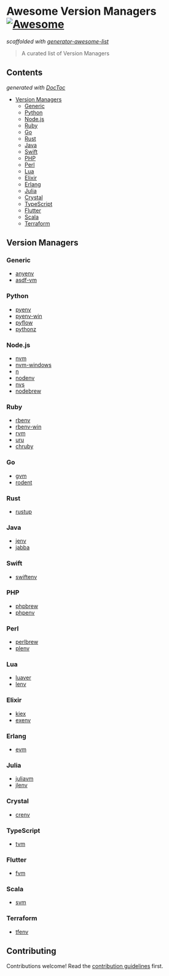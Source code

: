 # Awesome Version Managers [![Awesome](https://awesome.re/badge.svg)](https://awesome.re)


*scaffolded with [generator-awesome-list](https://github.com/dar5hak/generator-awesome-list)*

> A curated list of Version Managers

<!-- START doctoc generated TOC please keep comment here to allow auto update -->
<!-- DON'T EDIT THIS SECTION, INSTEAD RE-RUN doctoc TO UPDATE -->
## Contents

*generated with [DocToc](https://github.com/thlorenz/doctoc)*

- [Version Managers](#version-managers)
  - [Generic](#generic)
  - [Python](#python)
  - [Node.js](#nodejs)
  - [Ruby](#ruby)
  - [Go](#go)
  - [Rust](#rust)
  - [Java](#java)
  - [Swift](#swift)
  - [PHP](#php)
  - [Perl](#perl)
  - [Lua](#lua)
  - [Elixir](#elixir)
  - [Erlang](#erlang)
  - [Julia](#julia)
  - [Crystal](#crystal)
  - [TypeScript](#typescript)
  - [Flutter](#flutter)
  - [Scala](#scala)
  - [Terraform](#terraform)

<!-- END doctoc generated TOC please keep comment here to allow auto update -->


## Version Managers

### Generic

- [anyenv](https://github.com/anyenv/anyenv)
- [asdf-vm](https://github.com/asdf-vm/asdf)

### Python

- [pyenv](https://github.com/pyenv/pyenv)
- [pyenv-win](https://github.com/pyenv-win/pyenv-win)
- [pyflow](https://github.com/David-OConnor/pyflow)
- [pythonz](https://github.com/saghul/pythonz)

### Node.js

- [nvm](https://github.com/nvm-sh/nvm)
- [nvm-windows](https://github.com/coreybutler/nvm-windows)
- [n](https://github.com/tj/n)
- [nodenv](https://github.com/nodenv/nodenv)
- [nvs](https://github.com/jasongin/nvs)
- [nodebrew](https://github.com/hokaccha/nodebrew)

### Ruby

- [rbenv](https://github.com/rbenv/rbenv)
- [rbenv-win](https://github.com/nak1114/rbenv-win)
- [rvm](https://github.com/rvm/rvm)
- [uru](https://bitbucket.org/jonforums/uru)
- [chruby](https://github.com/postmodern/chruby)

### Go

- [gvm](https://github.com/moovweb/gvm)
- [rodent](https://github.com/alouche/rodent)

### Rust

- [rustup](https://github.com/rust-lang/rustup)

### Java

- [jenv](https://github.com/jenv/jenv)
- [jabba](https://github.com/shyiko/jabba)

### Swift

- [swiftenv](https://github.com/kylef/swiftenv)

### PHP

- [phpbrew](https://github.com/phpbrew/phpbrew)
- [phpenv](https://github.com/phpenv/phpenv)

### Perl

- [perlbrew](https://github.com/gugod/App-perlbrew)
- [plenv](https://github.com/tokuhirom/plenv)

### Lua

- [luaver](https://github.com/DhavalKapil/luaver)
- [lenv](https://github.com/mah0x211/lenv)

### Elixir

- [kiex](https://github.com/taylor/kiex)
- [exenv](https://github.com/exenv/exenv)

### Erlang

- [evm](https://github.com/robisonsantos/evm)

### Julia

- [juliavm](https://github.com/pmargreff/juliavm)
- [jlenv](https://github.com/HiroakiMikami/jlenv)

### Crystal

- [crenv](https://github.com/crenv/crenv)

### TypeScript

- [tvm](https://github.com/watilde/tvm)

### Flutter

- [fvm](https://github.com/leoafarias/fvm)

### Scala

- [svm](https://github.com/yuroyoro/svm)

### Terraform

- [tfenv](https://github.com/tfutils/tfenv)


## Contributing

Contributions welcome! Read the [contribution guidelines](contributing.md) first.
